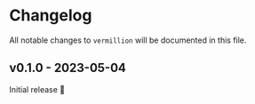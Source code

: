# Changelog

All notable changes to `vermillion` will be documented in this file.

## v0.1.0 - 2023-05-04

Initial release 🎉
